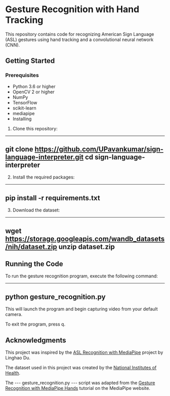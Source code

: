 # Gesture Recognition with Hand Tracking
This repository contains code for recognizing American Sign Language (ASL) gestures using hand tracking and a convolutional neural network (CNN).

## Getting Started
### Prerequisites
+ Python 3.6 or higher
+ OpenCV 2 or higher
+ NumPy
+ TensorFlow
+ scikit-learn
+ mediapipe
+ Installing

1. Clone this repository:

---
git clone https://github.com/UPavankumar/sign-language-interpreter.git
cd sign-language-interpreter
---
2. Install the required packages:

---
pip install -r requirements.txt
---
3. Download the dataset:

---
wget https://storage.googleapis.com/wandb_datasets/nih/dataset.zip
unzip dataset.zip
---
## Running the Code
To run the gesture recognition program, execute the following command:

---
python gesture_recognition.py
---

This will launch the program and begin capturing video from your default camera.

To exit the program, press q.

## Acknowledgments
This project was inspired by the [ ASL Recognition with MediaPipe](https://github.com/linghduo/mediapipe_asl_recognition) project by Linghao Du.

The dataset used in this project was created by the [National Institutes of Health](https://www.nih.gov/).

The --- gesture_recognition.py --- script was adapted from the [Gesture Recognition with MediaPipe Hands](https://google.github.io/mediapipe/solutions/hands) tutorial on the MediaPipe website.
